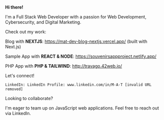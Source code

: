 **Hi there!**

I'm a Full Stack Web Developer with a passion for Web Development, Cybersecurity, and Digital Marketing. ️

Check out my work:

Blog with **NEXTJS**: https://mat-dev-blog-nextjs.vercel.app/ (built with Next.js)

Sample App with **REACT & NODE**: https://souvenirsappproject.netlify.app/

PHP App with **PHP & TAILWIND**: http://travago.42web.io/



Let's connect!

    LinkedIn: LinkedIn Profile: www.linkedin.com/in/M-A-T [invalid URL removed]

Looking to collaborate?

I'm eager to team up on JavaScript web applications. Feel free to reach out via LinkedIn.
